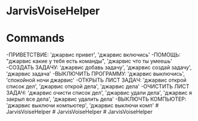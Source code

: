 ﻿# JarvisVoiseHelper

# Commands
  -ПРИВЕТСТВИЕ: 'джарвис привет', 'джарвис включись'
  -ПОМОЩЬ: "джарвис какие у тебя есть команды", 'джарвис что ты умеешь'
  -СОЗДАТЬ ЗАДАЧУ: 'джарвис добавь задачу', 'джарвис создай задачу', 'джарвис задача'
  -ВЫКЛЮЧИТЬ ПРОГРАММУ: 'джарвис выключись', 'спокойной ночи джарвис'
  -ОТКРЫТЬ ЛИСТ ЗАДАЧ: 'джарвис открой список дел', 'джарвис открой дела', 'джарвис дела'
  -ОЧИСТИТЬ ЛИСТ ЗАДАЧ: 'джарвис очисти список дел', 'джарвис удали дела', 'джарвис я закрыл все дела', 'джарвис удалить дела'
  -ВЫКЛЮЧТЬ КОМПЬЮТЕР: 'джарвис выключи компьютер', 'джарвис выключи комп'
#   J a r v i s V o i s e H e l p e r  
 #   J a r v i s V o i s e H e l p e r  
 #   J a r v i s V o i s e H e l p e r  
 